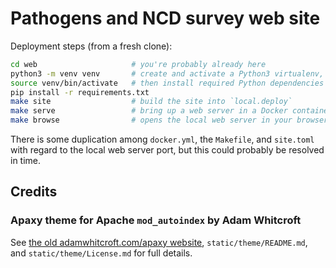<!--[![site status](https://tfinternal.research.cchmc.org/gitlab/tftools/teds-viral-tf-survey/badges/master/pipeline.svg)](https://tfinternal.research.cchmc.org/gitlab/tftools/teds-viral-tf-survey/commits/master)-->
# Pathogens and NCD survey web site

Deployment steps (from a fresh clone):

```bash
cd web                     # you're probably already here
python3 -m venv venv       # create and activate a Python3 virtualenv,
source venv/bin/activate   # then install required Python dependencies
pip install -r requirements.txt
make site                  # build the site into `local.deploy`
make serve                 # bring up a web server in a Docker container
make browse                # opens the local web server in your browser
```

There is some duplication among `docker.yml`, the `Makefile`, and `site.toml`
with regard to the local web server port, but this could probably be resolved
in time.

## Credits

### Apaxy theme for Apache `mod_autoindex` by Adam Whitcroft

See [the old adamwhitcroft.com/apaxy website][1], `static/theme/README.md`,
and `static/theme/License.md` for full details.

[1]: https://web.archive.org/web/20170827153848/http://adamwhitcroft.com/apaxy/
